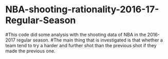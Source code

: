 # NBA-shooting-rationality-2016-17-Regular-Season
#This code did some analysis with the shooting data of NBA in the 2016-2017 regular season.
#The main thing that is investigated is that whether a team tend to try a harder and further shot than the previous shot if they made the previous one.
